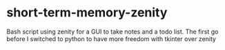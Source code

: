 # short-term-memory-zenity
Bash script using zenity for a GUI to take notes and a todo list. The first go before I switched to python to have more freedom with tkinter over zenity
